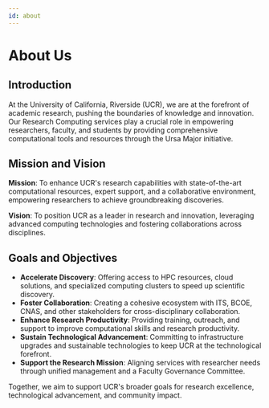 ```yaml
---
id: about
---
```



# About Us

## Introduction

At the University of California, Riverside (UCR), we are at the forefront of academic research, pushing the boundaries of knowledge and innovation. Our Research Computing services play a crucial role in empowering researchers, faculty, and students by providing comprehensive computational tools and resources through the Ursa Major initiative.

## Mission and Vision

**Mission**: To enhance UCR's research capabilities with state-of-the-art computational resources, expert support, and a collaborative environment, empowering researchers to achieve groundbreaking discoveries.

**Vision**: To position UCR as a leader in research and innovation, leveraging advanced computing technologies and fostering collaborations across disciplines.

## Goals and Objectives

- **Accelerate Discovery**: Offering access to HPC resources, cloud solutions, and specialized computing clusters to speed up scientific discovery.
- **Foster Collaboration**: Creating a cohesive ecosystem with ITS, BCOE, CNAS, and other stakeholders for cross-disciplinary collaboration.
- **Enhance Research Productivity**: Providing training, outreach, and support to improve computational skills and research productivity.
- **Sustain Technological Advancement**: Committing to infrastructure upgrades and sustainable technologies to keep UCR at the technological forefront.
- **Support the Research Mission**: Aligning services with researcher needs through unified management and a Faculty Governance Committee.

Together, we aim to support UCR's broader goals for research excellence, technological advancement, and community impact.
